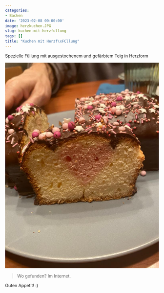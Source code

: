```yaml
---
categories:
- Backen
date: '2023-02-08 00:00:00'
image: herzkuchen.JPG
slug: kuchen-mit-herzfullung
tags: []
title: "Kuchen mit Herzf\xFCllung"
---
```



Spezielle Füllung mit ausgestochenem und gefärbtem Teig in Herzform

![Foto 1](herzkuchen2.JPG)

> Wo gefunden? Im Internet.

Guten Appetit! :)
